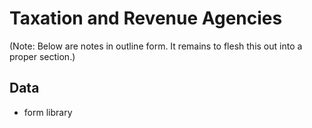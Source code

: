 # Taxation and Revenue Agencies

(Note: Below are notes in outline form. It remains to flesh this out into a proper section.)

## Data

* form library
